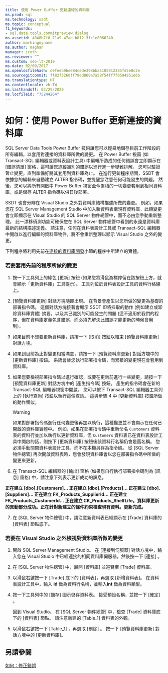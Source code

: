 ```yaml
---
title: 使用 Power Buffer 更新連線的資料庫
ms.prod: sql
ms.technology: ssdt
ms.topic: conceptual
f1_keywords:
- sql.data.tools.commitpreview.dialog
ms.assetid: 4048b7f8-71a9-47ad-b812-3fc1e8066240
author: markingmyname
ms.author: maghan
manager: jroth
ms.reviewer: “”
ms.custom: seo-lt-2019
ms.date: 02/09/2017
ms.openlocfilehash: d9feeb9bee84cede398bba5105912385fd5e8c2e
ms.sourcegitcommit: ff82f3260ff79ed860a7a58f54ff7f0594851e6b
ms.translationtype: HT
ms.contentlocale: zh-TW
ms.lasthandoff: 03/29/2020
ms.locfileid: "75244264"
---
```

# <a name="how-to-update-a-connected-database-with-power-buffer"></a>如何：使用 Power Buffer 更新連接的資料庫

SQL Server Data Tools Power Buffer 技術讓您可以輕易地儲存目前工作階段的所有編輯，以套用對連接的資料庫所做的變更。 在 Power Buffer 視窗 (如 Transact\-SQL 編輯器或資料表設計工具) 中編輯所造成的任何錯誤會立即顯示在 [錯誤清單]  窗格，這可讓您追蹤識別的錯誤以進行進一步疑難排解。 您可以驗證暫止變更，直到準備好將其套用到資料庫為止。 在進行更新程序期間，SSDT 會依據您的編輯來自動建立 ALTER 指令碼，並提醒您注意任何可能發生的問題。 然後，您可以將所有開啟中 Power Buffer 視窗至今累積的一切變更套用到相同資料庫，或是儲存 ALTER 指令碼以供日後部署。  
  
SSDT 也會分辨在 Visual Studio 之外對資料庫結構描述所做的變更。 例如，如果您在 SQL Server Management Studio 中加入新資料表至現有資料庫，此類變更會立即顯示在 Visual Studio 的 SQL Server 物件總管中，而不必由您手動重新整理。 此一漂移偵測功能可確保您在 SQL Server 物件總管中看到的永遠是資料庫最新的結構描述定義。 請注意，任何在資料表設計工具或 Transact\-SQL 編輯器中開啟以進行編輯的資料庫物件，將不會重新整理以顯示 Visual Studio 之外的變更。  
  
下列程序將利用先前在[連接的資料庫開發](../ssdt/connected-database-development.md)小節的程序中所建立的實體。  
  
### <a name="to-apply-the-changes-made-in-the-previous-procedures"></a>若要套用先前的程序所做的變更  
  
1.  按一下工具列上的綠色 [更新]  按鈕 (如果您將滑鼠游標停留在該按鈕上方，就會顯示「更新資料庫」工具提示)。 工具列位於資料表設計工具的資料行格線上。  
  
2.  [預覽資料庫更新]  對話方塊隨即出現。 在背景會產生以您所做的變更為基礎的部署指令碼。 這個對話方塊接著會顯示 SSDT 即將採取的動作 (例如建立或卸除資料庫實體) 摘要，以及其已識別的可能發生的問題 (這不適用於我們的程序，但在資料庫定義包含錯誤，而必須先解決此錯誤才能更新的時候會用到)。  
  
3.  如果目前不想要更新資料庫，請按一下 [取消]  按鈕以結束 [預覽資料庫更新]  對話方塊。  
  
4.  如果到目前為止對變更相當滿意，請按一下 [預覽資料庫更新] 對話方塊中的 [更新資料庫] 按鈕。 系統會替您執行部署指令碼，而累積的變更現在會套用到資料庫。  
  
5.  如果您要檢視部署指令碼以進行確認，或要在更新前進行一些變更，請按一下 [預覽資料庫更新] 對話方塊中的 [產生指令碼] 按鈕。 產生的指令碼會在新的 Transact\-SQL 編輯器視窗中開啟。 您可以按下 Transact\-SQL 編輯器工具列上的 [執行查詢] 按鈕以執行這個查詢。 這與步驟 4 中 [更新資料庫]  按鈕所做的動作類似。  
  
    > [!WARNING]  
    > 如果對部署指令碼進行任何變更後再加以執行，這種變更並不會顯示在任何已開啟的資料庫實體中。 例如，如果在部署指令碼中重新命名 `Customers` 資料表的資料行並加以執行以更新資料庫，但 `Customers` 資料表已在資料表設計工具中開啟的話，則按下 [更新資料庫]  按鈕後該資料行名稱仍會是舊名稱。 您必須手動關閉資料表設計工具，而不在本機另存為指令碼。 從 [SQL Server 物件總管]  再次開啟資料表時，您會發現資料庫會以您在部署指令碼中所做的變更來更新。  
  
6.  在 Transact\-SQL 編輯器的 [輸出] 窗格 (如果您自行執行部署指令碼則為 [訊息] 窗格) 中，請注意下列表示更新成功的訊息。  
  
**正在建立 [dbo].[Customers]... 正在建立 [dbo].[Products]... 正在建立 [dbo].[Suppliers]... 正在建立 FK_Products_SupplierId... 正在建立 FK_Products_CustomerId... 正在建立 CK_Products_ShelfLife。資料庫更新的異動部分成功。正在針對新建立的條件約束檢查現有資料。更新完成。**  
  
7.  在 [SQL Server 物件總管] 中，請注意新資料表已經顯示在 [Trade] 資料庫的 [資料表] 節點底下。  
  
### <a name="to-view-changes-made-to-a-database-outside-visual-studio"></a>若要在 Visual Studio 之外檢視對資料庫所做的變更  
  
1.  開啟 SQL Server Management Studio。 在 [連接到伺服器]  對話方塊中，輸入您在 Visual Studio 中已經連接的相同資料庫伺服器，然後按一下 [連接]  。  
  
2.  在 [SQL Server 物件總管]  中，展開 [資料庫]  並巡覽至 [Trade]  資料庫。  
  
3.  以滑鼠右鍵按一下 [Trade] 底下的 [資料表]，再選取 [新增資料表]。 在資料表設計工具中，輸入 **id** 做為資料行名稱，並輸入**int** 做為資料類型。  
  
4.  按一下工具列中的 [儲存]  圖示儲存資料表。 接受預設名稱，並按一下 [確定]  。  
  
    回到 Visual Studio。 在 [SQL Server 物件總管] 中，檢查 [Trade] 資料庫底下的 [資料表] 節點。 請注意新建的 [Table_1]  資料表的外觀。  
  
5.  以滑鼠右鍵按一下 [Table_1]  ，再選取 [刪除]  。 按一下 [預覽資料庫更新] 對話方塊中的 [更新資料庫]。  
  
## <a name="see-also"></a>另請參閱  
[如何：修正錯誤](../ssdt/how-to-fix-errors.md)  
  
